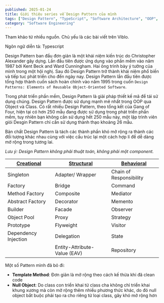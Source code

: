 ```yaml
---
published: 2025-01-24
title: Giới thiệu series về Design Pattern của mình
tags: ["Design Pattern", "TypeScript", "Software Architecture", "OOP", "Programming", "Gang of Four", "Best Practices", "Series"]
category: "Software Engineering"
---
```

Tham khảo từ nhiều nguồn. Chủ yếu là các bài viết trên Viblo.

Ngôn ngữ diễn tả: Typescript

Design Pattern ban đầu đơn giản là một khái niệm kiến trúc do Christopher Alexander gây dựng. Lần đầu tiên được ứng dụng vào phần mềm vào năm 1987 bởi Kent Beck and Ward Cunningham. Hai ông trình bày ý tưởng của mình trong một hội nghị. Sau đó Design Pattern trở thành khái niệm phổ biến và tiếp tuc phát triển cho đến ngày nay. Design Pattern lần đầu tiên được tổng hợp thành cuốn sách hoàn chỉnh vào năm 1995 trong cuốn `Design Patterns: Elements of Reusable Object-Oriented Software`.

Trong phát triển phần mềm, Design Pattern là giải pháp thiết kế mã để tái sử dụng chúng. Design Pattern được sử dụng mạnh mẽ nhất trong OOP qua Object và Class. Có rất nhiều Design Pattern, theo tổng kết của Gang of Four, hiện tại có hơn 250 mẫu đang được sử dụng trong phát triển phần mềm, tuy nhiên bạn không cần sử dụng hết 250 mẫu này, một lập trình viên giỏi Desgin Pattern chỉ cần sử dụng thành thạo khoảng 26 mẫu.

Bản chất Design Pattern là tách các thành phần khó mở rộng ra thành các đối tượng khác nhau cùng với việc cấu trúc lại một cách hợp lí để dễ dàng mở rộng trong tương lai.

*Lưu ý: Design Pattern không phải thuật toán, không phải một component.*

| [Creational](./2025-01-24-creational-design-pattern) | [Structural](./2025-01-24-structural-design-pattern) | [Behavioral](./2025-01-24-behavioral-design-pattern) |
| --- | --- | --- |
| Singleton | Adapter/ Wrapper | Chain of Responsibility |
| Factory | Bridge | Command |
| Method Factory | Composite | Mediator |
| Abstract Factory | Decorator | Memento |
| Builder | Facade | Observer |
| Object Pool | Proxy | Strategy |
| Prototype | Flyweight | Visitor |
| Dependency Injection | Delegation | State |
| | Entity-Attribute-Value (EAV) | Repository |

Một số Pattern mình đã bỏ đi:

- **Template Method**: Đơn giản là mở rộng theo cách kế thừa khi đã clean code
- **Null Object**: Do class con triển khai từ class cha không chỉ triển khai khung xương mà còn mở rộng thêm nhiều phương thức khác, do đó null object bắt buộc phải tạo ra cho riêng từ loại class, gây khó mở rộng hơn
